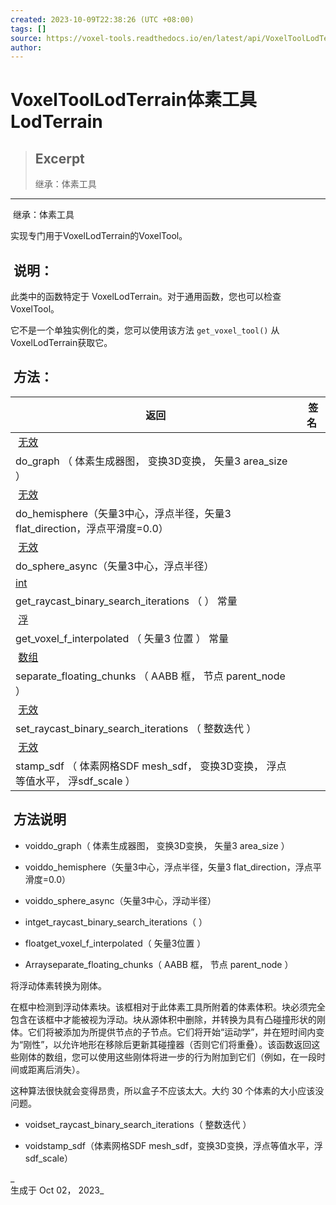```yaml
---
created: 2023-10-09T22:38:26 (UTC +08:00)
tags: []
source: https://voxel-tools.readthedocs.io/en/latest/api/VoxelToolLodTerrain/
author: 
---
```


# VoxelToolLodTerrain体素工具LodTerrain

> ## Excerpt
> 继承：体素工具

---
 继承：体素工具

  
实现专门用于VoxelLodTerrain的VoxelTool。

##  说明：

  
此类中的函数特定于 VoxelLodTerrain。对于通用函数，您也可以检查VoxelTool。

  
它不是一个单独实例化的类，您可以使用该方法 `get_voxel_tool()` 从VoxelLodTerrain获取它。

##  方法：

|  返回 |  签名 |
| --- | --- |
|  [无效](https://voxel-tools.readthedocs.io/en/latest/api/VoxelToolLodTerrain/#) |   
do\_graph （ 体素生成器图， 变换3D变换， 矢量3 area\_size ） |
|  [无效](https://voxel-tools.readthedocs.io/en/latest/api/VoxelToolLodTerrain/#) |   
do\_hemisphere（矢量3中心，浮点半径，矢量3 flat\_direction，浮点平滑度=0.0） |
|  [无效](https://voxel-tools.readthedocs.io/en/latest/api/VoxelToolLodTerrain/#) |   
do\_sphere\_async（矢量3中心，浮点半径） |
| [int](https://docs.godotengine.org/en/stable/classes/class_int.html) |   
get\_raycast\_binary\_search\_iterations （ ） 常量 |
|  [浮](https://docs.godotengine.org/en/stable/classes/class_float.html) |   
get\_voxel\_f\_interpolated （ 矢量3 位置 ） 常量 |
|  [数组](https://docs.godotengine.org/en/stable/classes/class_array.html) |   
separate\_floating\_chunks （ AABB 框， 节点 parent\_node ） |
|  [无效](https://voxel-tools.readthedocs.io/en/latest/api/VoxelToolLodTerrain/#) |   
set\_raycast\_binary\_search\_iterations （ 整数迭代 ） |
|  [无效](https://voxel-tools.readthedocs.io/en/latest/api/VoxelToolLodTerrain/#) |   
stamp\_sdf （ 体素网格SDF mesh\_sdf， 变换3D变换， 浮点等值水平， 浮sdf\_scale ） |

##  方法说明

-     
    voiddo\_graph（ 体素生成器图， 变换3D变换， 矢量3 area\_size ）
    
-     
    voiddo\_hemisphere（矢量3中心，浮点半径，矢量3 flat\_direction，浮点平滑度=0.0）
    
-     
    voiddo\_sphere\_async（矢量3中心，浮动半径）
    
-     
    intget\_raycast\_binary\_search\_iterations（ ）
    
-     
    floatget\_voxel\_f\_interpolated（ 矢量3位置 ）
    
-     
    Arrayseparate\_floating\_chunks（ AABB 框， 节点 parent\_node ）
    

  
将浮动体素转换为刚体。

  
在框中检测到浮动体素块。该框相对于此体素工具所附着的体素体积。块必须完全包含在该框中才能被视为浮动。块从源体积中删除，并转换为具有凸碰撞形状的刚体。它们将被添加为所提供节点的子节点。它们将开始“运动学”，并在短时间内变为“刚性”，以允许地形在移除后更新其碰撞器（否则它们将重叠）。该函数返回这些刚体的数组，您可以使用这些刚体将进一步的行为附加到它们（例如，在一段时间或距离后消失）。

  
这种算法很快就会变得昂贵，所以盒子不应该太大。大约 30 个体素的大小应该没问题。

-     
    voidset\_raycast\_binary\_search\_iterations（ 整数迭代 ）
    
-     
    voidstamp\_sdf（体素网格SDF mesh\_sdf，变换3D变换，浮点等值水平，浮sdf\_scale）
    

_  
生成于 Oct 02， 2023_

